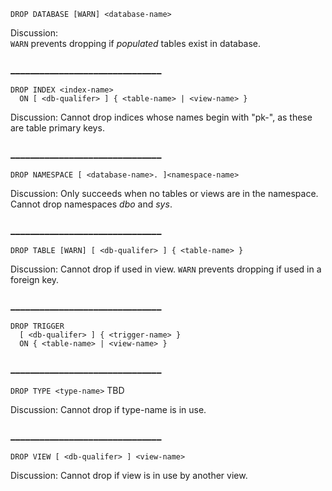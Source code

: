 `DROP DATABASE [WARN] <database-name>`

Discussion:  
`WARN` prevents dropping if *populated* tables exist in database.

### _______________________________

```
DROP INDEX <index-name>
  ON [ <db-qualifer> ] { <table-name> | <view-name> }
```

Discussion:
Cannot drop indices whose names begin with "pk-", as these are table primary keys.

### _______________________________


`DROP NAMESPACE [ <database-name>. ]<namespace-name>`

Discussion:
Only succeeds when no tables or views are in the namespace.
Cannot drop namespaces *dbo* and *sys*.

### _______________________________


`DROP TABLE [WARN] [ <db-qualifer> ] { <table-name> }`

Discussion: 
Cannot drop if used in view. 
`WARN` prevents dropping if used in a foreign key.

### _______________________________


```
DROP TRIGGER
  [ <db-qualifer> ] { <trigger-name> }
  ON { <table-name> | <view-name> }
```

### _______________________________


`DROP TYPE <type-name>`
TBD

Discussion: 
Cannot drop if type-name is in use.


### _______________________________


`DROP VIEW [ <db-qualifer> ] <view-name>`

Discussion: Cannot drop if view is in use by another view.
